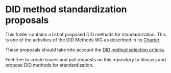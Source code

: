 # DID method standardization proposals

This folder contains a list of proposed DID methods for standardization.
This is one of the activities of the DID Methods WG as described in its [Charter](https://github.com/decentralized-identity/org/blob/main/Org%20documents/WG%20documents/DIF_DID_Methods_WG_Charter_v1.pdf).

These proposals should take into account the [DID method selection criteria](../selection-criteria/).

Feel free to create issues and pull requests on this repository to discuss and propose DID methods for standardization.
